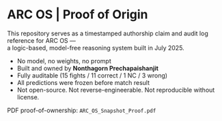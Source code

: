 # ARC OS | Proof of Origin

This repository serves as a timestamped authorship claim and audit log reference for ARC OS —  
a logic-based, model-free reasoning system built in July 2025.

- No model, no weights, no prompt  
- Built and owned by **Nonthagorn Prechapaishanjit**  
- Fully auditable (15 fights / 11 correct / 1 NC / 3 wrong)  
- All predictions were frozen before match result  
- Not open-source. Not reverse-engineerable. Not reproducible without license.  

PDF proof-of-ownership: `ARC_OS_Snapshot_Proof.pdf`
